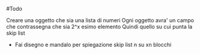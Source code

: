 #Todo

Creare una oggetto che sia una lista di numeri
Ogni oggetto avra' un campo che contrassegna che sia 2^x esimo elemento
Quindi quello su cui punta la skip list 

- Fai disegno e mandalo per spiegazione skip list n su xn blocchi 

